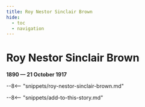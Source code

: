 ```yaml
---
title: Roy Nestor Sinclair Brown
hide:
  - toc
  - navigation 
---
```


# Roy Nestor Sinclair Brown

**1890 — 21 October 1917**

--8<-- "snippets/roy-nestor-sinclair-brown.md"

--8<-- "snippets/add-to-this-story.md"